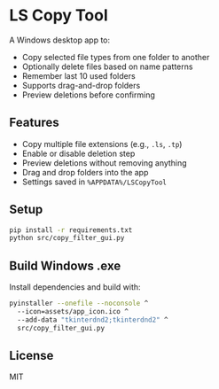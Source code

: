 # LS Copy Tool

A Windows desktop app to:
- Copy selected file types from one folder to another
- Optionally delete files based on name patterns
- Remember last 10 used folders
- Supports drag-and-drop folders
- Preview deletions before confirming

## Features

- Copy multiple file extensions (e.g., `.ls`, `.tp`)
- Enable or disable deletion step
- Preview deletions without removing anything
- Drag and drop folders into the app
- Settings saved in `%APPDATA%/LSCopyTool`

## Setup

```bash
pip install -r requirements.txt
python src/copy_filter_gui.py
```

## Build Windows .exe

Install dependencies and build with:

```bash
pyinstaller --onefile --noconsole ^
  --icon=assets/app_icon.ico ^
  --add-data "tkinterdnd2;tkinterdnd2" ^
  src/copy_filter_gui.py
```

## License

MIT
